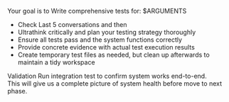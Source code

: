 Your goal is to  Write comprehensive tests for: $ARGUMENTS

- Check Last 5 conversations and then
- Ultrathink critically and plan your testing strategy thoroughly
- Ensure all tests pass and the system functions correctly  
- Provide concrete evidence with actual test execution results
- Create temporary test files as needed, but clean up afterwards to maintain a tidy workspace

Validation                                                                                                                                        Run integration test to confirm system works end-to-end.                                                                            
This will give us a complete picture of system health before move to next phase. 